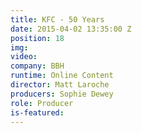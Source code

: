 ```yaml
---
title: KFC - 50 Years
date: 2015-04-02 13:35:00 Z
position: 18
img: 
video: 
company: BBH
runtime: Online Content
director: Matt Laroche
producers: Sophie Dewey
role: Producer
is-featured: 
---
```


